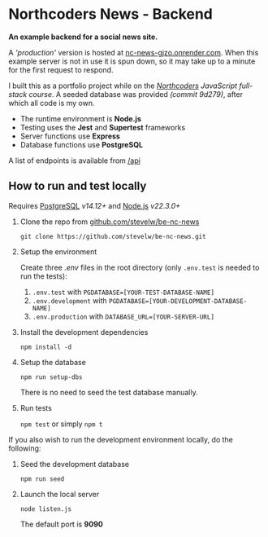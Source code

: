 # Northcoders News - Backend

**An example backend for a social news site.**

A _'production'_ version is hosted at [nc-news-gjzo.onrender.com](https://nc-news-gjzo.onrender.com/api). When this example server is not in use it is spun down, so it may take up to a minute for the first request to respond.

I built this as a portfolio project while on the _[Northcoders](https://northcoders.com) JavaScript full-stack course_. A seeded database was provided _(commit 9d279)_, after which all code is my own.

- The runtime environment is **Node.js**
- Testing uses the **Jest** and **Supertest** frameworks
- Server functions use **Express**
- Database functions use **PostgreSQL**

A list of endpoints is available from [/api](https://nc-news-gjzo.onrender.com/api)

## How to run and test locally

Requires [PostgreSQL](https://www.postgresql.org/download/) _v14.12+_ and [Node.js](https://nodejs.org/en/download/package-manager) _v22.3.0+_

1. Clone the repo from [github.com/stevelw/be-nc-news](https://github.com/stevelw/be-nc-news)

    `git clone https://github.com/stevelw/be-nc-news.git`

2. Setup the environment

    Create three _.env_ files in the root directory (only `.env.test` is needed to run the tests):
    
    1. `.env.test` with `PGDATABASE=[YOUR-TEST-DATABASE-NAME]`
    2. `.env.development` with `PGDATABASE=[YOUR-DEVELOPMENT-DATABASE-NAME]`
    3. `.env.production` with `DATABASE_URL=[YOUR-SERVER-URL]`

3. Install the development dependencies

    `npm install -d`

4. Setup the database

    `npm run setup-dbs`

    There is no need to seed the test database manually.

5. Run tests

    `npm test` or simply `npm t`

If you also wish to run the development environment locally, do the following:

1. Seed the development database

    `npm run seed`
    
2. Launch the local server

    `node listen.js`

    The default port is **9090**
